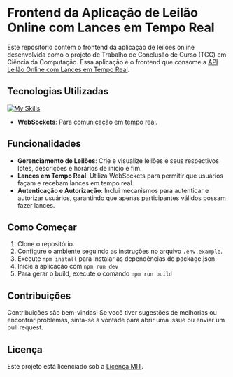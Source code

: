 # Frontend da Aplicação de Leilão Online com Lances em Tempo Real

Este repositório contém o frontend da aplicação de leilões online desenvolvida como o projeto de Trabalho de Conclusão de Curso (TCC) em Ciência da Computação. Essa aplicação é o frontend que consome a <a href="https://github.com/aluisiolucio/leilao-online-backend">API Leilão Online com Lances em Tempo Real</a>.

## Tecnologias Utilizadas

[![My Skills](https://skillicons.dev/icons?i=html,css,ts,nodejs,react,tailwind,vite)](https://skillicons.dev)

- **WebSockets**: Para comunicação em tempo real.

## Funcionalidades

- **Gerenciamento de Leilões**: Crie e visualize leilões e seus respectivos lotes, descrições e horários de início e fim.
- **Lances em Tempo Real**: Utiliza WebSockets para permitir que usuários façam e recebam lances em tempo real.
- **Autenticação e Autorização**: Inclui mecanismos para autenticar e autorizar usuários, garantindo que apenas participantes válidos possam fazer lances.

## Como Começar

1. Clone o repositório.
2. Configure o ambiente seguindo as instruções no arquivo `.env.example`.
3. Execute `npm install` para instalar as dependências do package.json.
4. Inicie a aplicação com `npm run dev`
5. Para gerar o build, execute o comando `npm run build`

## Contribuições

Contribuições são bem-vindas! Se você tiver sugestões de melhorias ou encontrar problemas, sinta-se à vontade para abrir uma issue ou enviar um pull request.

## Licença

Este projeto está licenciado sob a [Licença MIT](LICENSE).